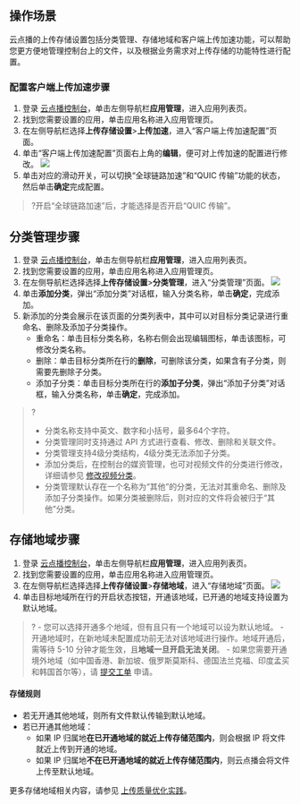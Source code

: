 ## 操作场景
云点播的上传存储设置包括分类管理、存储地域和客户端上传加速功能，可以帮助您更方便地管理控制台上的文件，以及根据业务需求对上传存储的功能特性进行配置。

### 配置客户端上传加速步骤
1. 登录 [云点播控制台](https://console.cloud.tencent.com/vod/overview)，单击左侧导航栏**应用管理**，进入应用列表页。
2. 找到您需要设置的应用，单击应用名称进入应用管理页。
3. 在左侧导航栏选择**上传存储设置**>**上传加速**，进入“客户端上传加速配置”页面。
4. 单击“客户端上传加速配置”页面右上角的**编辑**，便可对上传加速的配置进行修改。
![](https://qcloudimg.tencent-cloud.cn/raw/413491d0ffc39ba582f6bad0e604ba3b.png)
5. 单击对应的滑动开关，可以切换“全球链路加速”和“QUIC 传输”功能的状态，然后单击**确定**完成配置。
>?开启“全球链路加速”后，才能选择是否开启“QUIC 传输”。

## 分类管理步骤
1. 登录 [云点播控制台](https://console.cloud.tencent.com/vod/overview)，单击左侧导航栏**应用管理**，进入应用列表页。
2. 找到您需要设置的应用，单击应用名称进入应用管理页。
3. 在左侧导航栏选择选择**上传存储设置**>**分类管理**，进入“分类管理”页面。
![](https://main.qcloudimg.com/raw/32907d7786d94234bde68649e22cb592.png)
4. 单击**添加分类**，弹出“添加分类”对话框，输入分类名称，单击**确定**，完成添加。
5. 新添加的分类会展示在该页面的分类列表中，其中可以对目标分类记录进行重命名、删除及添加子分类操作。
	- 重命名：单击目标分类名称，名称右侧会出现编辑图标，单击该图标，可修改分类名称。
	- 删除：单击目标分类所在行的**删除**，可删除该分类，如果含有子分类，则需要先删除子分类。
	- 添加子分类：单击目标分类所在行的**添加子分类**，弹出“添加子分类”对话框，输入分类名称，单击**确定**，完成添加。

>?
>- 分类名称支持中英文、数字和小括号，最多64个字符。
>- 分类管理同时支持通过 API 方式进行查看、修改、删除和关联文件。
>- 分类管理支持4级分类结构，4级分类无法添加子分类。
>- 添加分类后，在控制台的媒资管理，也可对视频文件的分类进行修改，详细请参见 [修改视频分类](https://cloud.tencent.com/document/product/266/36449)。
>- 分类管理默认存在一个名称为“其他”的分类，无法对其重命名、删除及添加子分类操作。如果分类被删除后，则对应的文件将会被归于“其他”分类。

## 存储地域步骤
1. 登录 [云点播控制台](https://console.cloud.tencent.com/vod/overview)，单击左侧导航栏**应用管理**，进入应用列表页。
2. 找到您需要设置的应用，单击应用名称进入应用管理页。
3. 在左侧导航栏选择选择**上传存储设置**>**存储地域**，进入“存储地域”页面。
![](https://main.qcloudimg.com/raw/dde696a1aa4a23fcc3e29786410d70d2.png)
4. 单击目标地域所在行的开启状态按钮，开通该地域，已开通的地域支持设置为默认地域。
>?
	- 您可以选择开通多个地域，但有且只有一个地域可以设为默认地域。
	- 开通地域时，在新地域未配置成功前无法对该地域进行操作。地域开通后，需等待 5-10 分钟才能生效，且**地域一旦开启无法关闭**。
	- 如果您需要开通境外地域（如中国香港、新加坡、俄罗斯莫斯科、德国法兰克福、印度孟买和韩国首尔等），请 [提交工单](https://console.cloud.tencent.com/workorder/category) 申请。

#### 存储规则
- 若无开通其他地域，则所有文件默认传输到默认地域。
- 若已开通其他地域：
	- 如果 IP 归属地**在已开通地域的就近上传存储范围内**，则会根据 IP 将文件就近上传到开通的地域。
	- 如果 IP 归属地**不在已开通地域的就近上传存储范围内**，则云点播会将文件上传至默认地域。

更多存储地域相关内容，请参见 [上传质量优化实践](https://cloud.tencent.com/document/product/266/38117)。




